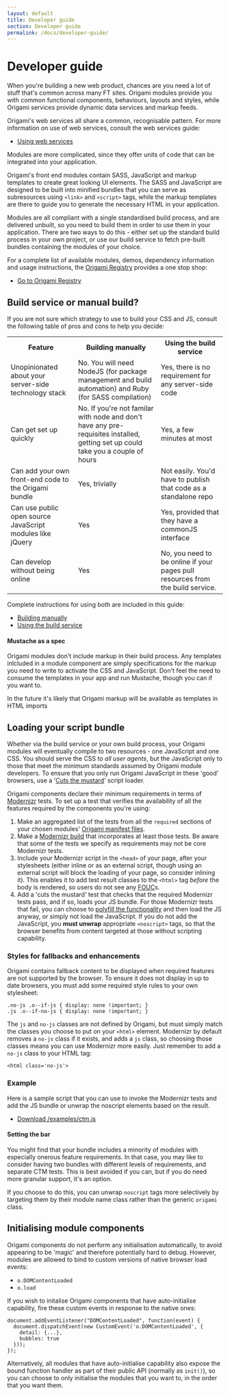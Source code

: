 ```yaml
---
layout: default
title: Developer guide
section: Developer guide
permalink: /docs/developer-guide/
---
```


# Developer guide

When you're building a new web product, chances are you need a lot of stuff that's common across many FT sites.  Origami modules provide you with common functional components, behaviours, layouts and styles, while Origami services provide dynamic data services and markup feeds.

Origami's web services all share a common, recognisable pattern.  For more information on use of web services, consult the web services guide:

* [Using web services](web-services)

Modules are more complicated, since they offer units of code that can be integrated into your application.

Origami's front end modules contain SASS, JavaScript and markup templates to create great looking UI elements.  The SASS and JavaScript are designed to be built into minified bundles that you can serve as subresources using `<link>` and `<script>` tags, while the markup templates are there to guide you to generate the necessary HTML in your application.

Modules are all compliant with a single standardised build process, and are delivered unbuilt, so you need to build them in order to use them in your application.  There are two ways to do this - either set up the standard build process in your own project, or use our build service to fetch pre-built bundles containing the modules of your choice.

For a complete list of available modules, demos, dependency information and usage instructions, the [Origami Registry](http://registry.origami.ft.com) provides a one stop shop:

* [Go to Origami Registry](http://registry.origami.ft.com)

## Build service or manual build?

If you are not sure which strategy to use to build your CSS and JS, consult the following table of pros and cons to help you decide:

<table class='o-techdocs-table'>
<tr><th>Feature</th><th>Building manually</th><th>Using the build service</th></tr>
<tr><td>Unopinionated about your server-side technology stack</td><td>No.  You will need NodeJS (for package management and build automation) and Ruby (for SASS compilation)</td><td>Yes, there is no requirement for any server-side code</td></tr>
<tr><td>Can get set up quickly</td><td>No.  If you're not familar with node and don't have any pre-requisites installed, getting set up could take you a couple of hours</td><td>Yes, a few minutes at most</td></tr>
<tr><td>Can add your own front-end code to the Origami bundle</td><td>Yes, trivially</td><td>Not easily.  You'd have to publish that code as a standalone repo</td></tr>
<tr><td>Can use public open source JavaScript modules like jQuery</td><td>Yes</td><td>Yes, provided that they have a commonJS interface</td></tr>
<tr><td>Can develop without being online</td><td>Yes</td><td>No, you need to be online if your pages pull resources from the build service.</td></tr>
</table>

Complete instructions for using both are included in this guide:

* [Building manually](building-modules)
* [Using the build service](build-service)

<aside>
	<h4>Mustache as a spec</h4>
	<p>Origami modules don't include markup in their build process.  Any templates inlcluded in a module component are simply specifications for the markup you need to write to activate the CSS and JavaScript.  Don't feel the need to consume the templates in your app and run Mustache, though you can if you want to.</p>
	<p>In the future it's likely that Origami markup will be available as templates in HTML imports</p>
</aside>

## Loading your script bundle

Whether via the build service or your own build process, your Origami modules will eventually compile to two resources - one JavaScript and one CSS.  You should serve the CSS to *all user agents*, but the JavaScript only to those that meet the minimum standards assumed by Origami module developers.  To ensure that you only run Origami JavaScript in these 'good' browsers, use a '[Cuts the mustard](http://responsivenews.co.uk/post/18948466399/cutting-the-mustard)' script loader.

Origami components declare their minimum requirements in terms of [Modernizr](http://modernizr.com/docs/) tests.  To set up a test that verifies the availability of all the features required by the components you're using:

1. Make an aggregated list of the tests from all the `required` sections of your chosen modules' [Origami manifest files]({{site.baseurl}}/docs/syntax/origamijson).
2. Make a [Modernizr build](http://modernizr.com/download/) that incorporates at least those tests.  Be aware that some of the tests we specify as requirements may not be core Modernizr tests.
3. Include your Modernizr script in the `<head>` of your page, after your stylesheets (either inline or as an external script, though using an external script will block the loading of your page, so consider inlining it).   This enables it to add test result classes to the `<html>` tag *before* the body is rendered, so users do not see any [FOUC](http://en.wikipedia.org/wiki/Flash_of_unstyled_content)s.
4. Add a 'cuts the mustard' test that checks that the required Modernizr tests pass, and if so, loads your JS bundle. For those Modernizr tests that fail, you can choose to [polyfill the functionality](http://html5polyfill.com/) and then load the JS anyway, or simply not load the JavaScript.  If you do not add the JavaScript, you **must unwrap** appropriate `<noscript>` tags, so that the browser benefits from content targeted at those without scripting capability.

### Styles for fallbacks and enhancements

Origami contains fallback content to be displayed when required features are not supported by the browser.  To ensure it does not display in up to date browsers, you must add some required style rules to your own stylesheet:

	.no-js .o--if-js { display: none !important; }
	.js .o--if-no-js { display: none !important; }

The `js` and `no-js` classes are not defined by Origami, but must simply match the classes you choose to put on your `<html>` element.  Modernizr by default removes a `no-js` class if it exists, and adds a `js` class, so choosing those classes means you can use Modernizr more easily.  Just remember to add a `no-js` class to your HTML tag:

	<html class='no-js'>

### Example

Here is a sample script that you can use to invoke the Modernizr tests and add the JS bundle or unwrap the noscript elements based on the result.

* [Download /examples/ctm.js]({{site.baseurl}}/examples/ctm.js)

<aside>
	<h4>Setting the bar</h4>
	<p>You might find that your bundle includes a minority of modules with especially onerous feature requirements.  In that case, you may like to consider having two bundles with different levels of requirements, and separate CTM tests.  This is best avoided if you can, but if you do need more granular support, it's an option.</p>
	<p>If you choose to do this, you can unwrap <code>noscript</code> tags more selectively by targeting them by their module name class rather than the generic <code>origami</code> class.</p>
</aside>


## Initialising module components

Origami components do not perform any initialisation automatically, to avoid appearing to be 'magic' and therefore potentially hard to debug.  However, modules are allowed to bind to custom versions of native browser load events:

* `o.DOMContentLoaded`
* `o.load`

If you wish to initalise Origami components that have auto-initialise capability, fire these custom events in response to the native ones:

	document.addEventListener("DOMContentLoaded", function(event) {
      document.dispatchEvent(new CustomEvent('o.DOMContentLoaded', {
	    detail: {...},
	    bubbles: true
	  }));
    });

Alternatively, all modules that have auto-initialise capability also expose the bound function handler as part of their public API (normally as `init()`), so you can choose to only initialise the modules that you want to, in the order that you want them.
